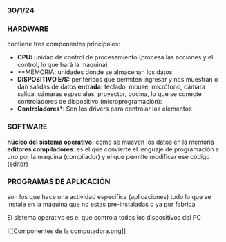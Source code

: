 ### 30/1/24
### HARDWARE
contiene tres componentes principales: 
- **CPU:** unidad de control de procesamiento (procesa las acciones y el control, lo que hará la maquina) 
- **MEMORIA: unidades donde se almacenan los datos
- **DISPOSITIVO E/S:** periféricos que permiten ingresar y nos muestran o dan salidas de datos **entrada:** teclado, mouse, micrófono, cámara salida: cámaras especiales, proyector, bocina, lo que se conecte controladores de dispositivo (microprogramación):
- **Controladores***: Son los drivers para controlar los elementos
### SOFTWARE
**núcleo del sistema operativo:** como se mueven los datos en la memoria **editores compiladores**: es el que convierte el lenguaje de programación a uno por la maquina (compilador) y el que permite modificar ese código (editor) 
### PROGRAMAS DE APLICACIÓN
son los que hace una actividad especifica (aplicaciones) todo lo que se instale en la máquina que no estas pre-instaladas o ya por fabrica

El sistema operativo es el que controla todos los dispositivos del PC

![[Componentes de la computadora.png]]

